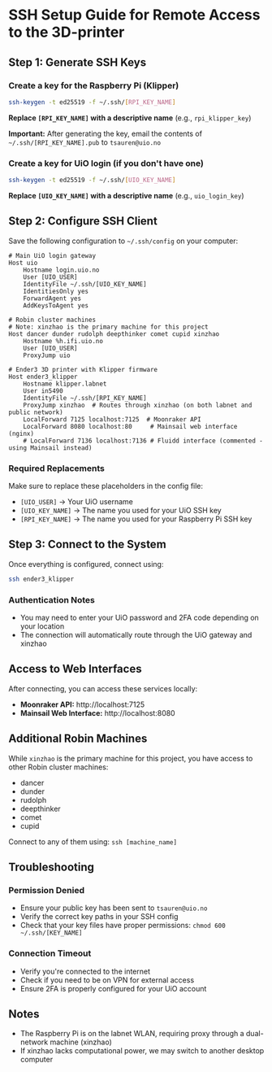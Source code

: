 # SSH Setup Guide for Remote Access to the 3D-printer

## Step 1: Generate SSH Keys

### Create a key for the Raspberry Pi (Klipper)
```bash
ssh-keygen -t ed25519 -f ~/.ssh/[RPI_KEY_NAME]
```
**Replace `[RPI_KEY_NAME]` with a descriptive name** (e.g., `rpi_klipper_key`)

**Important:** After generating the key, email the contents of `~/.ssh/[RPI_KEY_NAME].pub` to `tsauren@uio.no`

### Create a key for UiO login (if you don't have one)
```bash
ssh-keygen -t ed25519 -f ~/.ssh/[UIO_KEY_NAME]
```
**Replace `[UIO_KEY_NAME]` with a descriptive name** (e.g., `uio_login_key`)

## Step 2: Configure SSH Client

Save the following configuration to `~/.ssh/config` on your computer:

```ssh
# Main UiO login gateway
Host uio
    Hostname login.uio.no
    User [UIO_USER]
    IdentityFile ~/.ssh/[UIO_KEY_NAME]
    IdentitiesOnly yes
    ForwardAgent yes
    AddKeysToAgent yes

# Robin cluster machines
# Note: xinzhao is the primary machine for this project
Host dancer dunder rudolph deepthinker comet cupid xinzhao
    Hostname %h.ifi.uio.no
    User [UIO_USER]
    ProxyJump uio

# Ender3 3D printer with Klipper firmware
Host ender3_klipper
    Hostname klipper.labnet
    User in5490
    IdentityFile ~/.ssh/[RPI_KEY_NAME]
    ProxyJump xinzhao  # Routes through xinzhao (on both labnet and public network)
    LocalForward 7125 localhost:7125  # Moonraker API
    LocalForward 8080 localhost:80     # Mainsail web interface (nginx)
    # LocalForward 7136 localhost:7136 # Fluidd interface (commented - using Mainsail instead)
```

### Required Replacements
Make sure to replace these placeholders in the config file:
- `[UIO_USER]` → Your UiO username
- `[UIO_KEY_NAME]` → The name you used for your UiO SSH key
- `[RPI_KEY_NAME]` → The name you used for your Raspberry Pi SSH key

## Step 3: Connect to the System

Once everything is configured, connect using:
```bash
ssh ender3_klipper
```

### Authentication Notes
- You may need to enter your UiO password and 2FA code depending on your location
- The connection will automatically route through the UiO gateway and xinzhao

## Access to Web Interfaces

After connecting, you can access these services locally:
- **Moonraker API:** http://localhost:7125
- **Mainsail Web Interface:** http://localhost:8080

## Additional Robin Machines

While `xinzhao` is the primary machine for this project, you have access to other Robin cluster machines:
- dancer
- dunder
- rudolph
- deepthinker
- comet
- cupid

Connect to any of them using: `ssh [machine_name]`

## Troubleshooting

### Permission Denied
- Ensure your public key has been sent to `tsauren@uio.no`
- Verify the correct key paths in your SSH config
- Check that your key files have proper permissions: `chmod 600 ~/.ssh/[KEY_NAME]`

### Connection Timeout
- Verify you're connected to the internet
- Check if you need to be on VPN for external access
- Ensure 2FA is properly configured for your UiO account

## Notes
- The Raspberry Pi is on the labnet WLAN, requiring proxy through a dual-network machine (xinzhao)
- If xinzhao lacks computational power, we may switch to another desktop computer
